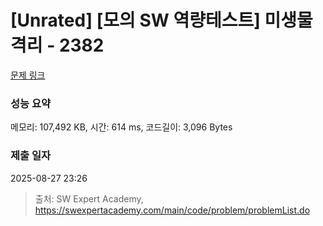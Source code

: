 # [Unrated] [모의 SW 역량테스트] 미생물 격리 - 2382 

[문제 링크](https://swexpertacademy.com/main/code/problem/problemDetail.do?contestProbId=AV597vbqAH0DFAVl) 

### 성능 요약

메모리: 107,492 KB, 시간: 614 ms, 코드길이: 3,096 Bytes

### 제출 일자

2025-08-27 23:26



> 출처: SW Expert Academy, https://swexpertacademy.com/main/code/problem/problemList.do